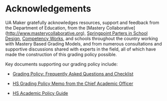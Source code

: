 # Acknowledgements

UA Maker gratefully acknowledges resources, support and feedback from the Department of Education, from the [Mastery Collaborative] (http://www.masterycollaborative.org), [Springpoint Parters in School Design](Http://www.springpointschools.org), [Competency Works](http://www.competencyworks.org), and schools throughout the country working with Mastery Based Grading Models, and from numerous consultations and supportive discussions shared with experts in the field, all of which have made the construction of this grading policy possible.

Key documents supporting our grading policy include:

* [Grading Policy: Frequently Asked Questions and Checklist](https://intranet.nycboe.net/NR/rdonlyres/B3FC1669-E14D-473D-8AE5-654621456291/0/AcpolicyGradingPolicyChecklist.pdf)

* [HS Grading Policy Memo from the Chief Academic Officer](https://intranet.nycboe.net/NR/rdonlyres/1ED4A647-E596-403E-B37A-ED441D684BF0/0/AcpolicyHSgradingpolicy.pdf)

* [HS Academic Policy Guide](http://schools.nyc.gov/NR/rdonlyres/27BF8558-B895-407A-8F3F-78B1B69F030A/0/AcpolicyHighSchoolAcademicPolicyReferenceGuide.pdf)
